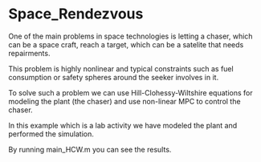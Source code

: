 # Space_Rendezvous
One of the main problems in space technologies is letting a chaser, which can be a space craft,
reach a target, which can be a satelite that needs repairments.

This problem is highly nonlinear and typical constraints such as fuel consumption or safety spheres around
the seeker involves in it.

To solve such a problem we can use Hill-Clohessy-Wiltshire equations for modeling the plant (the chaser)
and use non-linear MPC to control the chaser.

In this example which is a lab activity we have modeled the plant and performed the simulation.

By running main_HCW.m you can see the results.
